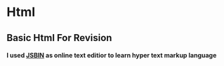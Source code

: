 # Html
## Basic Html For Revision
#### I used [JSBIN](https://jsbin.com/?html,output) as online text editior to learn hyper text markup language
